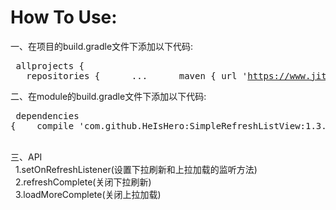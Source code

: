 How To Use:
===
  一、在项目的build.gradle文件下添加以下代码:
    <pre>
      	allprojects {
	&nbsp;&nbsp;&nbsp;repositories {
	&nbsp;&nbsp;&nbsp;&nbsp;&nbsp;...
	&nbsp;&nbsp;&nbsp;&nbsp;&nbsp;maven { url 'https://www.jitpack.io' }
	&nbsp;&nbsp;&nbsp;}
	}
    </pre>
  二、在module的build.gradle文件下添加以下代码:
     <pre>
     		dependencies {
	        &nbsp;&nbsp;&nbsp;compile 'com.github.HeIsHero:SimpleRefreshListView:1.3.0'
	}
     </pre>
  <br/>
  三、API<br/>
  &nbsp;&nbsp;1.setOnRefreshListener(设置下拉刷新和上拉加载的监听方法)<br/>
  &nbsp;&nbsp;2.refreshComplete(关闭下拉刷新)<br/>
  &nbsp;&nbsp;3.loadMoreComplete(关闭上拉加载)<br/>


